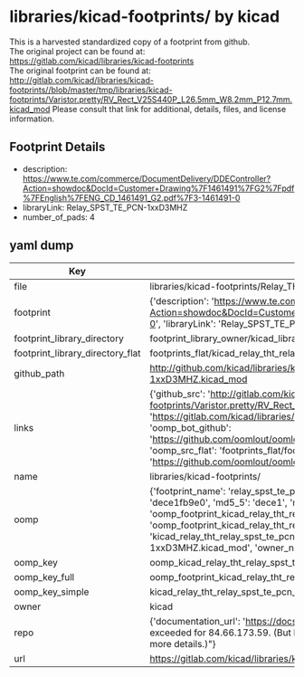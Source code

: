 # libraries/kicad-footprints/ by kicad  
This is a harvested standardized copy of a footprint from github.  
The original project can be found at:  
https://gitlab.com/kicad/libraries/kicad-footprints  
The original footprint can be found at:
http://gitlab.com/kicad/libraries/kicad-footprints//blob/master/tmp/libraries/kicad-footprints/Varistor.pretty/RV_Rect_V25S440P_L26.5mm_W8.2mm_P12.7mm.kicad_mod
Please consult that link for additional, details, files, and license information.  
## Footprint Details
* description: https://www.te.com/commerce/DocumentDelivery/DDEController?Action=showdoc&DocId=Customer+Drawing%7F1461491%7FG2%7Fpdf%7FEnglish%7FENG_CD_1461491_G2.pdf%7F3-1461491-0  
* libraryLink: Relay_SPST_TE_PCN-1xxD3MHZ  
* number_of_pads: 4  
## yaml dump  
| Key | Value |  
| --- | --- |  
| file | libraries/kicad-footprints/Relay_THT.pretty/Relay_SPST_TE_PCN-1xxD3MHZ.kicad_mod |  
| footprint | {'description': 'https://www.te.com/commerce/DocumentDelivery/DDEController?Action=showdoc&DocId=Customer+Drawing%7F1461491%7FG2%7Fpdf%7FEnglish%7FENG_CD_1461491_G2.pdf%7F3-1461491-0', 'libraryLink': 'Relay_SPST_TE_PCN-1xxD3MHZ', 'number_of_pads': 4} |  
| footprint_library_directory | footprint_library_owner/kicad_libraries/kicad-footprints/ |  
| footprint_library_directory_flat | footprints_flat/kicad_relay_tht_relay_spst_te_pcn_1xxd3mhz/working |  
| github_path | http://github.com/kicad/libraries/kicad-footprints//blob/master/tmp/libraries/kicad-footprints/Relay_THT.pretty/Relay_SPST_TE_PCN-1xxD3MHZ.kicad_mod |  
| links | {'github_src': 'http://gitlab.com/kicad/libraries/kicad-footprints//blob/master/tmp/libraries/kicad-footprints/Varistor.pretty/RV_Rect_V25S440P_L26.5mm_W8.2mm_P12.7mm.kicad_mod', 'github_src_repo': 'https://gitlab.com/kicad/libraries/kicad-footprints', 'oomp_bot': 'footprints/kicad_relay_tht_relay_spst_te_pcn_1xxd3mhz/working', 'oomp_bot_github': 'https://github.com/oomlout/oomlout_oomp_footprint_bot/tree/main/footprints/kicad_relay_tht_relay_spst_te_pcn_1xxd3mhz/working', 'oomp_src_flat': 'footprints_flat/footprints_flat/kicad_relay_tht_relay_spst_te_pcn_1xxd3mhz/working', 'oomp_src_flat_github': 'https://github.com/oomlout/oomlout_oomp_footprint_src/tree/main/footprints_flat/kicad_relay_tht_relay_spst_te_pcn_1xxd3mhz/working'} |  
| name | libraries/kicad-footprints/ |  
| oomp | {'footprint_name': 'relay_spst_te_pcn_1xxd3mhz', 'library_name': 'relay_tht', 'md5': 'dece1fb9e05d5948a074dcfeb43136b3', 'md5_10': 'dece1fb9e0', 'md5_5': 'dece1', 'md5_6': 'dece1f', 'oomp_key': 'oomp_kicad_relay_tht_relay_spst_te_pcn_1xxd3mhz', 'oomp_key_extra': 'oomp_footprint_kicad_relay_tht_relay_spst_te_pcn_1xxd3mhz', 'oomp_key_full': 'oomp_footprint_kicad_relay_tht_relay_spst_te_pcn_1xxd3mhz_dece1f', 'oomp_key_simple': 'kicad_relay_tht_relay_spst_te_pcn_1xxd3mhz', 'original_filename': 'libraries/kicad-footprints/Relay_THT.pretty/Relay_SPST_TE_PCN-1xxD3MHZ.kicad_mod', 'owner_name': 'kicad'} |  
| oomp_key | oomp_kicad_relay_tht_relay_spst_te_pcn_1xxd3mhz |  
| oomp_key_full | oomp_footprint_kicad_relay_tht_relay_spst_te_pcn_1xxd3mhz |  
| oomp_key_simple | kicad_relay_tht_relay_spst_te_pcn_1xxd3mhz |  
| owner | kicad |  
| repo | {'documentation_url': 'https://docs.github.com/rest/overview/resources-in-the-rest-api#rate-limiting', 'message': "API rate limit exceeded for 84.66.173.59. (But here's the good news: Authenticated requests get a higher rate limit. Check out the documentation for more details.)"} |  
| url | https://gitlab.com/kicad/libraries/kicad-footprints |  

